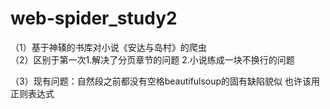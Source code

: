 # web-spider_study2
（1）基于神辏的书库对小说《安达与岛村》的爬虫                                                                                             
（2）区别于第一次1.解决了分页章节的问题
            2.小说练成一块不换行的问题

（3）现有问题：自然段之前都没有空格beautifulsoup的固有缺陷貌似
          也许该用正则表达式
